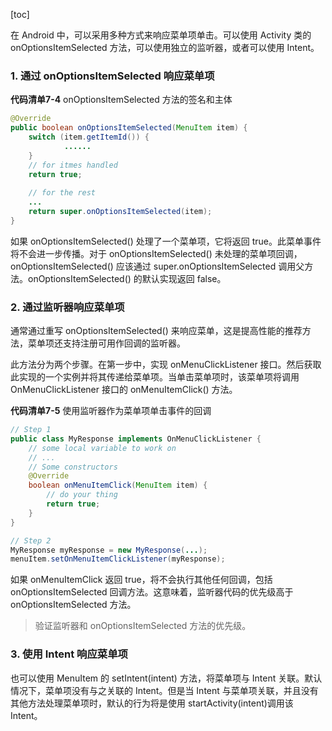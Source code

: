 [toc]

在 Android 中，可以采用多种方式来响应菜单项单击。可以使用 Activity 类的onOptionsItemSelected 方法，可以使用独立的监听器，或者可以使用 Intent。

### 1. 通过 onOptionsItemSelected 响应菜单项

**代码清单7-4** onOptionsItemSelected 方法的签名和主体

```java
@Override
public boolean onOptionsItemSelected(MenuItem item) {
    switch (item.getItemId()) {
            ......
    }
    // for itmes handled
    return true;
    
    // for the rest
    ...
    return super.onOptionsItemSelected(item);
}
```

如果 onOptionsItemSelected() 处理了一个菜单项，它将返回 true。此菜单事件将不会进一步传播。对于 onOptionsItemSelected() 未处理的菜单项回调，onOptionsItemSelected() 应该通过 super.onOptionsItemSelected 调用父方法。onOptionsItemSelected() 的默认实现返回 false。

### 2. 通过监听器响应菜单项

通常通过重写 onOptionsItemSelected() 来响应菜单，这是提高性能的推荐方法，菜单项还支持注册可用作回调的监听器。

此方法分为两个步骤。在第一步中，实现 onMenuClickListener 接口。然后获取此实现的一个实例并将其传递给菜单项。当单击菜单项时，该菜单项将调用 OnMenuClickListener 接口的 onMenuItemClick() 方法。

**代码清单7-5** 使用监听器作为菜单项单击事件的回调

```java
// Step 1
public class MyResponse implements OnMenuClickListener {
    // some local variable to work on
    // ...
    // Some constructors
    @Override
    boolean onMenuItemClick(MenuItem item) {
        // do your thing
        return true;
    }
}

// Step 2
MyResponse myResponse = new MyResponse(...);
menuItem.setOnMenuItemClickListener(myResponse);
```

如果 onMenuItemClick 返回 true，将不会执行其他任何回调，包括 onOptionsItemSelected 回调方法。这意味着，监听器代码的优先级高于 onOptionsItemSelected 方法。

> 验证监听器和 onOptionsItemSelected 方法的优先级。

### 3. 使用 Intent 响应菜单项

也可以使用 MenuItem 的 setIntent(intent) 方法，将菜单项与 Intent 关联。默认情况下，菜单项没有与之关联的 Intent。但是当 Intent 与菜单项关联，并且没有其他方法处理菜单项时，默认的行为将是使用 startActivity(intent)调用该 Intent。